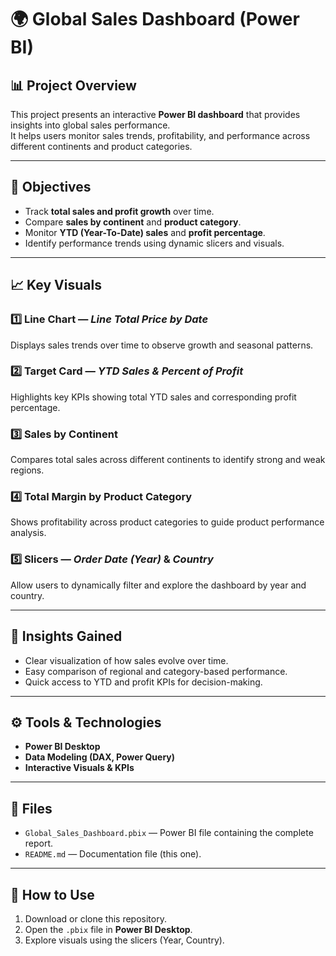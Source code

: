 # 🌍 Global Sales Dashboard (Power BI)

## 📊 Project Overview
This project presents an interactive **Power BI dashboard** that provides insights into global sales performance.  
It helps users monitor sales trends, profitability, and performance across different continents and product categories.

---

## 🎯 Objectives
- Track **total sales and profit growth** over time.  
- Compare **sales by continent** and **product category**.  
- Monitor **YTD (Year-To-Date) sales** and **profit percentage**.  
- Identify performance trends using dynamic slicers and visuals.

---

## 📈 Key Visuals

### 1️⃣ Line Chart — *Line Total Price by Date*
Displays sales trends over time to observe growth and seasonal patterns.

### 2️⃣ Target Card — *YTD Sales & Percent of Profit*
Highlights key KPIs showing total YTD sales and corresponding profit percentage.

### 3️⃣ Sales by Continent
Compares total sales across different continents to identify strong and weak regions.

### 4️⃣ Total Margin by Product Category
Shows profitability across product categories to guide product performance analysis.

### 5️⃣ Slicers — *Order Date (Year)* & *Country*
Allow users to dynamically filter and explore the dashboard by year and country.

---

## 🧠 Insights Gained
- Clear visualization of how sales evolve over time.
- Easy comparison of regional and category-based performance.
- Quick access to YTD and profit KPIs for decision-making.

---

## ⚙️ Tools & Technologies
- **Power BI Desktop**
- **Data Modeling (DAX, Power Query)**
- **Interactive Visuals & KPIs**

---

## 📂 Files
- `Global_Sales_Dashboard.pbix` — Power BI file containing the complete report.
- `README.md` — Documentation file (this one).

---

## 🚀 How to Use
1. Download or clone this repository.  
2. Open the `.pbix` file in **Power BI Desktop**.  
3. Explore visuals using the slicers (Year, Country).  



